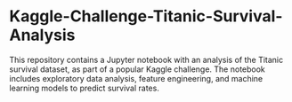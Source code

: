 # Kaggle-Challenge-Titanic-Survival-Analysis
This repository contains a Jupyter notebook with an analysis of the Titanic survival dataset, as part of a popular Kaggle challenge. The notebook includes exploratory data analysis, feature engineering, and machine learning models to predict survival rates.
